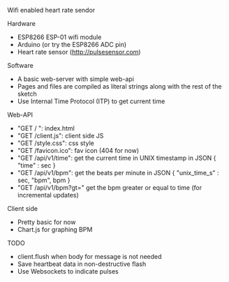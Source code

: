 Wifi enabled heart rate sendor

Hardware
* ESP8266 ESP-01 wifi module
* Arduino (or try the ESP8266 ADC pin)
* Heart rate sensor (http://pulsesensor.com)

Software
* A basic web-server with simple web-api
* Pages and files are compiled as literal strings along with the rest of the sketch
* Use Internal Time Protocol (ITP) to get current time

Web-API
* "GET / ": index.html
* "GET /client.js": client side JS
* "GET /style.css": css style
* "GET /favicon.ico": fav icon (404 for now)
* "GET /api/v1/time": get the current time in UNIX timestamp in JSON { "time" : sec }
* "GET /api/v1/bpm": get the beats per minute in JSON { "unix_time_s" : sec, "bpm", bpm }
* "GET /api/v1/bpm?gt=" get the bpm greater or equal to time (for incremental updates)

Client side
* Pretty basic for now
* Chart.js for graphing BPM

TODO
* client.flush when body for message is not needed
* Save heartbeat data in non-destructive flash
* Use Websockets to indicate pulses
